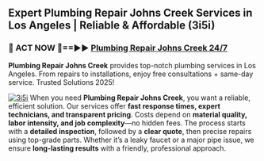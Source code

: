 ## Expert Plumbing Repair Johns Creek Services in Los Angeles | Reliable & Affordable (3i5i)  

<h3>🚿 ACT NOW 🌟==►► <a href="https://tinyurl.com/2ne6vx2x" rel="nofollow">Plumbing Repair Johns Creek 24/7</a></h3>

**Plumbing Repair Johns Creek** provides top-notch plumbing services in Los Angeles. From repairs to installations, enjoy free consultations + same-day service. Trusted Solutions 2025!

[![3i5i](https://i.imgur.com/4PFF4AK.jpeg)](https://tinyurl.com/2ne6vx2x)
When you need **Plumbing Repair Johns Creek**, you want a reliable, efficient solution. Our services offer **fast response times, expert technicians, and transparent pricing**. Costs depend on **material quality, labor intensity, and job complexity**—no hidden fees. The process starts with a **detailed inspection**, followed by a **clear quote**, then precise repairs using top-grade parts. Whether it’s a leaky faucet or a major pipe issue, we ensure **long-lasting results** with a friendly, professional approach.